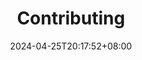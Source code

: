 ---
title: Contributing
date: 2024-04-25T20:17:52+08:00
description: Hugo FixIt is eager for enthusiasm and participation from the open-source community. We need your support.
keywords: 
  - hugo-fixit
  - FixIt
  - Contribution
---
